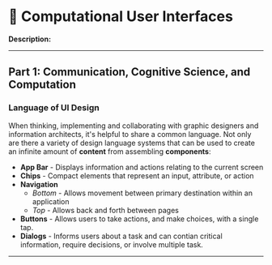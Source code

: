 # 🌟 Computational User Interfaces
**Description:**

---
## Part 1: Communication, Cognitive Science, and Computation

### Language of UI Design
When thinking, implementing and collaborating with graphic designers and information architects, it's helpful to share a common language. Not only are there a variety of design language systems that can be used to create an infinite amount of **content** from assembling **components**:

 * **App Bar** - Displays information and actions relating to the current screen
 * **Chips** - Compact elements that represent an input, attribute, or action
 * **Navigation**
    * _Bottom_ - Allows movement between primary destination within an application
    * _Top_ - Allows back and forth between pages
* **Buttons** - Allows users to take actions, and make choices, with a single tap.  
* **Dialogs** - Informs users about a task and can contian critical information, require decisions, or involve multiple task.
---
